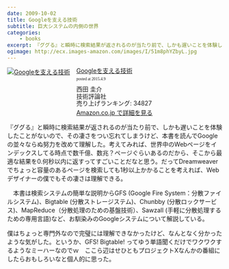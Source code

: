 ```yaml
---
date: 2009-10-02
title: Googleを支える技術
subtitle: 巨大システムの内側の世界
categories: 
    - books
excerpt: 『ググる』と瞬時に検索結果が返されるのが当たり前で、しかも遅いことを体験したことがないので、その凄さをつい忘れてしまうけど、本書を読んでGoogleの並々ならぬ努力を改めて理解した
ogimage: http://ecx.images-amazon.com/images/I/51m8phYZbyL.jpg
---
```


<div class="azlink-box"><div class="azlink-image" style="float:left"><a href="http://www.amazon.co.jp/exec/obidos/ASIN/4774134325/warikiru-22/" name="azlinklink" target="_blank"><img src="http://ecx.images-amazon.com/images/I/51m8phYZbyL._SL160_.jpg" alt="Googleを支える技術" style="border:none" /></a></div><div class="azlink-info" style="float:left;margin-left:15px;line-height:120%"><div class="azlink-name" style="margin-bottom:10px;line-height:120%"><a href="http://www.amazon.co.jp/exec/obidos/ASIN/4774134325/warikiru-22/" name="azlinklink" target="_blank">Googleを支える技術</a><div class="azlink-powered-date" style="font-size:7pt;margin-top:5px;font-family:verdana;line-height:120%">posted at 2015.4.9</div></div><div class="azlink-detail">西田 圭介<br />技術評論社<br />売り上げランキング: 34827<br /></div><div class="azlink-link" style="margin-top:5px"><a href="http://www.amazon.co.jp/exec/obidos/ASIN/4774134325/warikiru-22/" target="_blank">Amazon.co.jp で詳細を見る</a></div></div><div class="azlink-footer" style="clear:left"></div></div>


『ググる』と瞬時に検索結果が返されるのが当たり前で、しかも遅いことを体験したことがないので、その凄さをつい忘れてしまうけど、本書を読んでGoogleの並々ならぬ努力を改めて理解した。考えてみれば、世界中のWebページをインデックスしてる時点で数千億、数兆？ページぐらいあるのだから、そこから最適な結果を0.何秒以内に返すってすごいことだなと思う。だってDreamweaverでちょっと容量のあるページを検索しても1秒以上かかることを考えれば、Webデザイナーの僕でもその凄さは理解できる。


　本書は検索システムの簡単な説明からGFS (Google Fire System：分散ファイルシステム)、Bigtable (分散ストレージステム)、Chunbby (分散ロックサービス)、MapReduce（分散処理のための基盤技術）、Sawzall (手軽に分散処理するための専用言語)など、お馴染みのGoogleシステムについて解説している。

僕はちょっと専門外なので完璧には理解できなかったけど、なんとなく分かったような気がした。というか、GFS! Bigtable! ってゆう単語聞くだけでワクワクするようなミーハーなのでｗ　ここら辺はせひともプロジェクトXなんかの番組にしたらおもしろいなと個人的に思った。